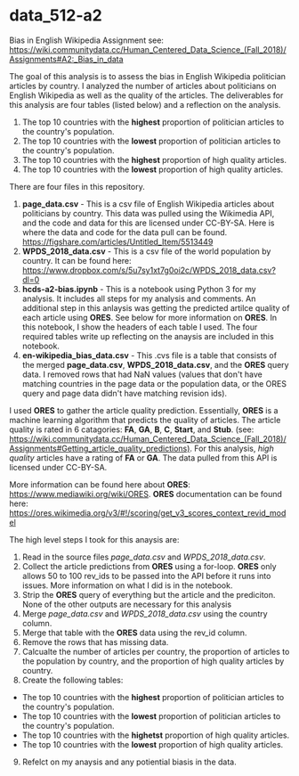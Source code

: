 # data_512-a2
Bias in English Wikipedia Assignment
see: https://wiki.communitydata.cc/Human_Centered_Data_Science_(Fall_2018)/Assignments#A2:_Bias_in_data

The goal of this analysis is to assess the bias in English Wikipedia politician articles by country. I analyzed the number of articles about politicians on English Wikipedia as well as the quality of the articles. The deliverables for this analysis are four tables (listed below) and a reflection on the analysis.

1. The top 10 countries with the **highest** proportion of politician articles to the country's population.
2. The top 10 countries with the **lowest** proportion of politician articles to the country's population.
3. The top 10 countries with the **highest** proportion of high quality articles.
4. The top 10 countries with the **lowest** proportion of high quality articles.

There are four files in this repository.
1. **page_data.csv** - This is a csv file of English Wikipedia articles about politicians by country. This data was pulled using the Wikimedia API, and the code and data for this are licensed under CC-BY-SA. Here is where the data and code for the data pull can be found. https://figshare.com/articles/Untitled_Item/5513449
2. **WPDS_2018_data.csv** - This is a csv file of the world population by country. It can be found here: https://www.dropbox.com/s/5u7sy1xt7g0oi2c/WPDS_2018_data.csv?dl=0
3. **hcds-a2-bias.ipynb** - This is a notebook using Python 3 for my analysis. It includes all steps for my analysis and comments. An additional step in this anlaysis was getting the predicted artilce quality of each article using **ORES**. See below for more information on **ORES**. In this notebook, I show the headers of each table I used. The four required tables write up reflecting on the anaysis are included in this notebook. 
4. **en-wikipedia_bias_data.csv** - This .cvs file is a table that consists of the merged **page_data.csv**, **WPDS_2018_data.csv**, and the **ORES** query data. I removed rows that had NaN values (values that don't have matching countries in the page data or the population data, or the ORES query and page data didn't have matching revision ids). 

I used **ORES** to gather the article quality prediction. Essentially, **ORES** is a machine learning algorithm that predicts the quality of articles. The article quality is rated in 6 catagories: **FA**, **GA**, **B**, **C**, **Start**, and **Stub**. (see: https://wiki.communitydata.cc/Human_Centered_Data_Science_(Fall_2018)/Assignments#Getting_article_quality_predictions). For this analysis, *high quality* articles have a rating of **FA** or **GA**. The data pulled from this API is licensed under CC-BY-SA.

More information can be found here about **ORES**: https://www.mediawiki.org/wiki/ORES. 
**ORES** documentation can be found here: https://ores.wikimedia.org/v3/#!/scoring/get_v3_scores_context_revid_model

The high level steps I took for this anaysis are:
1. Read in the source files *page_data.csv* and *WPDS_2018_data.csv*.
2. Collect the article predictions from **ORES** using a for-loop. **ORES** only allows 50 to 100 rev_ids to be passed into the API before it runs into issues. More information on what I did is in the notebook.
3. Strip the **ORES** query of everything but the article and the prediciton. None of the other outputs are necessary for this analysis
4. Merge *page_data.csv* and *WPDS_2018_data.csv* using the country column.
5. Merge that table with the **ORES** data using the rev_id column.
6. Remove the rows that has missing data. 
7. Calcualte the number of articles per country, the proportion of articles to the population by country, and the proportion of high quality articles by country.
8. Create the following tables:
  * The top 10 countries with the **highest** proportion of politician articles to the country's population.
  * The top 10 countries with the **lowest** proportion of politician articles to the country's population.
  * The top 10 countries with the **highetst** proportion of high quality articles.
  * The top 10 countries with the **lowest** proportion of high quality articles.
9. Refelct on my anaysis and any potiential biasis in the data.


